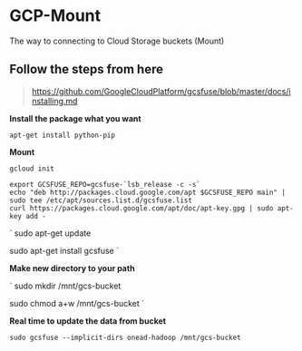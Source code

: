 # GCP-Mount
The way to connecting to Cloud Storage buckets (Mount)

## Follow the steps from here
>https://github.com/GoogleCloudPlatform/gcsfuse/blob/master/docs/installing.md

**Install the package what you want**

`apt-get install python-pip`

**Mount**

`gcloud init`

```
export GCSFUSE_REPO=gcsfuse-`lsb_release -c -s`
echo "deb http://packages.cloud.google.com/apt $GCSFUSE_REPO main" | sudo tee /etc/apt/sources.list.d/gcsfuse.list
curl https://packages.cloud.google.com/apt/doc/apt-key.gpg | sudo apt-key add -
```

`
sudo apt-get update

sudo apt-get install gcsfuse
`

**Make new directory to your path**

`
sudo mkdir /mnt/gcs-bucket

sudo chmod a+w /mnt/gcs-bucket
`

**Real time to update the data from bucket**  

`sudo gcsfuse --implicit-dirs onead-hadoop /mnt/gcs-bucket`

